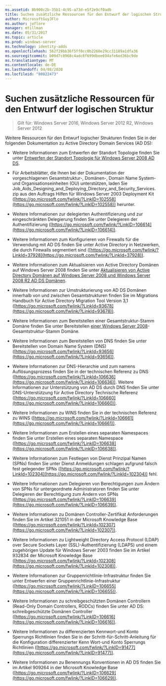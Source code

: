 ```yaml
---
ms.assetid: 8b900c2b-35b1-4c95-a73d-e5f2e9cf0adb
title: Suchen zusätzliche Ressourcen für den Entwurf der logischen Struktur
author: MicrosoftGuyJFlo
ms.author: joflore
manager: mtillman
ms.date: 05/31/2017
ms.topic: article
ms.prod: windows-server
ms.technology: identity-adds
ms.openlocfilehash: 562f29bb36f5ff0cc0b2260e29cc31189a1dfa36
ms.sourcegitcommit: b00d7c8968c4adc8f699dbee694afe6ed36bc9de
ms.translationtype: MT
ms.contentlocale: de-DE
ms.lasthandoff: 04/08/2020
ms.locfileid: "80822473"
---
```

# <a name="finding-additional-resources-for-logical-structure-design"></a>Suchen zusätzliche Ressourcen für den Entwurf der logischen Struktur

>Gilt für: Windows Server 2016, Windows Server 2012 R2, Windows Server 2012

Weitere Ressourcen für den Entwurf logischer Strukturen finden Sie in der folgenden Dokumentation zu Active Directory Domain Services (AD DS):  
  
- Weitere Informationen zum Entwerfen der Standort Topologie finden Sie unter [Entwerfen der Standort Topologie für Windows Server 2008 AD DS](Designing-the-Site-Topology.md).  

- Für Arbeitsblätter, die Ihnen bei der Dokumentation der vorgeschlagenen Gesamtstruktur-, Domänen-, Domain Name System-und Organisationseinheiten (OU) unterstützen, laden Sie Job_Aids_Designing_and_Deploying_Directory_and_Security_Services. zip aus den Auftrags Hilfen für Windows Server 2003 Deployment Kit ([https://go.microsoft.com/fwlink/?LinkID=102558](https://go.microsoft.com/fwlink/?LinkID=102558)) herunter.  
  
- Weitere Informationen zur delegierten Authentifizierung und zur eingeschränkten Delegierung finden Sie unter Delegieren der Authentifizierung ([https://go.microsoft.com/fwlink/?LinkID=106614](https://go.microsoft.com/fwlink/?LinkID=106614)).  
  
- Weitere Informationen zum Konfigurieren von Firewalls für die Verwendung mit AD DS finden Sie unter Active Directory in Netzwerken, die durch Firewalls segmentiert sind ([https://go.microsoft.com/fwlink/?LinkId=37928](https://go.microsoft.com/fwlink/?LinkId=37928)).  
  
- Weitere Informationen zum Aktualisieren von Active Directory Domänen auf Windows Server 2008 finden Sie unter [Aktualisieren von Active Directory Domänen auf Windows Server 2008 und Windows Server 2008 R2 AD DS Domänen](https://technet.microsoft.com/library/cc731188.aspx).  
  
- Weitere Informationen zur Umstrukturierung von AD DS Domänen innerhalb von und zwischen Gesamtstrukturen finden Sie im Migrations Handbuch für Active Directory Migration Tool Version 3,1 ([https://go.microsoft.com/fwlink/?LinkId=93678](https://go.microsoft.com/fwlink/?LinkId=93678)).  
  
- Weitere Informationen zum Bereitstellen einer Gesamtstruktur-Stamm Domäne finden Sie unter Bereitstellen [einer Windows Server 2008](https://technet.microsoft.com/library/cc731174.aspx)-Gesamtstruktur-Stamm Domäne.  
  
- Weitere Informationen zum Bereitstellen von DNS finden Sie unter Bereitstellen von Domain Name System (DNS) ([https://go.microsoft.com/fwlink/?LinkId=93656](https://go.microsoft.com/fwlink/?LinkId=93656)).  
  
- Weitere Informationen zur DNS-Hierarchie und zum namens Auflösungsprozess finden Sie in der technischen Referenz zu DNS ([https://go.microsoft.com/fwlink/?LinkId=106636](https://go.microsoft.com/fwlink/?LinkId=106636)). Weitere Informationen zur Unterstützung von AD DS durch DNS finden Sie unter DNS-Unterstützung für Active Directory Technische Referenz ([https://go.microsoft.com/fwlink/?LinkId=106660](https://go.microsoft.com/fwlink/?LinkId=106660)).  
  
- Weitere Informationen zu WINS finden Sie in der technischen Referenz zu WINS ([https://go.microsoft.com/fwlink/?LinkId=106661](https://go.microsoft.com/fwlink/?LinkId=106661)).  
  
- Weitere Informationen zum Erstellen eines separaten Namespaces finden Sie unter Erstellen eines separaten Namespace ([https://go.microsoft.com/fwlink/?LinkID=106638](https://go.microsoft.com/fwlink/?LinkID=106638)).  
  
- Weitere Informationen zum Festlegen von Dienst Prinzipal Namen (SPNs) finden Sie unter Dienst Anmeldungen schlagen aufgrund falsch fest gelegender SPNs ([https://go.microsoft.com/fwlink/?LinkId=102304](https://go.microsoft.com/fwlink/?LinkId=102304)) fehl.  
  
- Weitere Informationen zum Delegieren von Berechtigungen zum Ändern von SPNs für untergeordnete Administratoren finden Sie unter Delegieren der Berechtigung zum Ändern von SPNs ([https://go.microsoft.com/fwlink/?LinkID=106639](https://go.microsoft.com/fwlink/?LinkID=106639)).  
  
- Weitere Informationen zu Domänen Controller-Zertifikat Anforderungen finden Sie im Artikel 321051 in der Microsoft Knowledge Base ([https://go.microsoft.com/fwlink/?LinkId=102307](https://go.microsoft.com/fwlink/?LinkId=102307)).  
  
- Weitere Informationen zu Lightweight Directory Access Protocol (LDAP) over Secure Sockets Layer (SSL)-Authentifizierung (LDAPS) und einem zugehörigen Update für Windows Server 2003 finden Sie im Artikel 932834 der Microsoft Knowledge Base ([https://go.microsoft.com/fwlink/?LinkId=102308](https://go.microsoft.com/fwlink/?LinkId=102308)).  
  
- Weitere Informationen zur Gruppenrichtlinie-Infrastruktur finden Sie unter Entwerfen einer Gruppenrichtlinie-Infrastruktur ([https://go.microsoft.com/fwlink/?LinkID=106655](https://go.microsoft.com/fwlink/?LinkID=106655)).  
  
- Weitere Informationen zu schreibgeschützten Domänen Controllern (Read-Only Domain Controllers, RODCs) finden Sie unter AD DS: schreibgeschützte Domänen Controller ([https://go.microsoft.com/fwlink/?LinkID=106616](https://go.microsoft.com/fwlink/?LinkID=106616)).  
  
- Weitere Informationen zu differenzierten Kennwort-und Konto Sperrungs Richtlinien finden Sie in der Schritt-für-Schritt-Anleitung für die Konfiguration differenzierter Kenn Wort-und Konto Sperrungs Richtlinien ([https://go.microsoft.com/fwlink/?LinkID=91477](https://go.microsoft.com/fwlink/?LinkID=91477)).  
  
- Weitere Informationen zu Benennungs Konventionen in AD DS finden Sie im Artikel 909264 in der Microsoft Knowledge Base ([https://go.microsoft.com/fwlink/?LinkID=106629](https://go.microsoft.com/fwlink/?LinkID=106629)).  
